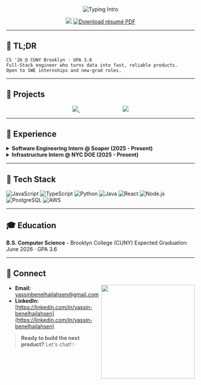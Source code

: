<!-- Banner & Intro -->

<p align="center">
  <img src="https://readme-typing-svg.herokuapp.com?duration=2000&pause=1500&center=true&size=28&lines=Hi%2C+I'm+Yassin+%F0%9F%91%8B;Full-Stack+SWE+%7C+CS+’26;" alt="Typing Intro"/>
</p>

<p align="center">
  <a href="https://linkedin.com/in/yassin-benelhajlahsen"><img src="https://img.shields.io/badge/LinkedIn-0077B5?style=for-the-badge&logo=linkedin&logoColor=white"/></a>
<a href="https://raw.githubusercontent.com/yassinbenelhajlahsen/yassinbenelhajlahsen/main/Yassin_Benelhajlahsen_SWE_Resume.pdf">
  <img src="https://img.shields.io/badge/Resume-PDF-0077B5?style=for-the-badge&logo=adobeacrobatreader&logoColor=white" alt="Download résumé PDF"/>
</a>
</p>

---

## 📜 TL;DR

```text
CS '26 @ CUNY Brooklyn · GPA 3.6
Full‑Stack engineer who turns data into fast, reliable products.
Open to SWE internships and new‑grad roles.
```

---

## 🚀 Projects

<p align="center">
  <a href="https://github.com/yassinbenelhajlahsen/Scorva">
    <img src="https://github-readme-stats.vercel.app/api/pin/?username=yassinbenelhajlahsen&repo=Scorva&theme=tokyonight" />
  </a>
  &nbsp;&nbsp;&nbsp;&nbsp;&nbsp;&nbsp;&nbsp;&nbsp;&nbsp;&nbsp;&nbsp;&nbsp;&nbsp;&nbsp;&nbsp;&nbsp;&nbsp;&nbsp;&nbsp;&nbsp;&nbsp;&nbsp;&nbsp;&nbsp;&nbsp;&nbsp;&nbsp;&nbsp;
  <a href="https://github.com/yassinbenelhajlahsen/Sirat">
    <img src="https://github-readme-stats.vercel.app/api/pin/?username=yassinbenelhajlahsen&repo=Sirat&theme=tokyonight" />
  </a>
</p>



---

## 💼 Experience

<details>
<summary><strong>Software Engineering Intern @ Soaper (2025 - Present)</strong></summary>

* Built features with React, FastAPI, and PostgreSQL
* Cut latency 25% after tuning APIs and memoizing renders
* Added CI with GitHub Actions; reduced production bugs 40%

</details>

<details>
<summary><strong>Infrastructure Intern @ NYC DOE (2025 - Present)</strong></summary>

* Automated server rollout across 50+ nodes using PowerShell
* Achieved 95% first‑time resolution for tickets
* Built Excel macro that lifted inventory efficiency 20%

</details>

---

## 🧰 Tech Stack

![JavaScript](https://img.shields.io/badge/-JavaScript-F7DF1E?logo=javascript\&logoColor=black\&style=flat)
![TypeScript](https://img.shields.io/badge/-TypeScript-3178C6?logo=typescript\&logoColor=white\&style=flat)
![Python](https://img.shields.io/badge/-Python-3776AB?logo=python\&logoColor=white\&style=flat)
![Java](https://img.shields.io/badge/-Java-007396?logo=java\&logoColor=white\&style=flat)
![React](https://img.shields.io/badge/-React-20232A?logo=react\&logoColor=61DAFB\&style=flat)
![Node.js](https://img.shields.io/badge/-Node.js-339933?logo=node.js\&logoColor=white\&style=flat)
![PostgreSQL](https://img.shields.io/badge/-PostgreSQL-4169E1?logo=postgresql\&logoColor=white\&style=flat)
![AWS](https://img.shields.io/badge/-AWS-232F3E?logo=amazon-aws\&logoColor=white\&style=flat)

---

## 🎓 Education

**B.S. Computer Science** - Brooklyn College (CUNY)
Expected Graduation: June 2026 · GPA 3.6

---

## 🤝 Connect

<img align="right" src="https://raw.githubusercontent.com/yassinbenelhajlahsen/yassinbenelhajlahsen/main/assets/coding.gif" width="250"/>

* **Email:** [yassinbenelhajlahsen@gmail.com](mailto:yassinbenelhajlahsen@gmail.com)
* **LinkedIn:** [https://linkedin.com/in/yassin-benelhajlahsen](https://linkedin.com/in/yassin-benelhajlahsen)

> **Ready to build the next product?** Let's chat!✨

